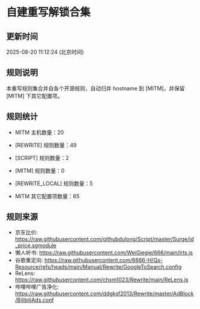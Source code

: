 # 自建重写解锁合集

## 更新时间
2025-08-20 11:12:24 (北京时间)

## 规则说明
本重写规则集合并自各个开源规则，自动归并 hostname 到 [MITM]，并保留 [MITM] 下其它配置项。

## 规则统计
- MITM 主机数量：20
- [REWRITE] 规则数量：49
- [SCRIPT] 规则数量：2
- [MITM] 规则数量：0
- [REWRITE_LOCAL] 规则数量：5

- MITM 其它配置项数量：65

## 规则来源
- 京东比价: https://raw.githubusercontent.com/githubdulong/Script/master/Surge/jd_price.sgmodule
- 懒人听书: https://raw.githubusercontent.com/WeiGiegie/666/main/lrts.js
- 谷歌重定向: https://raw.githubusercontent.com/6666-H/Qx-Resource/refs/heads/main/Manual/Rewrite/GoogleToSearch.config
- ReLens: https://raw.githubusercontent.com/chxm1023/Rewrite/main/ReLens.js
- 哔哩哔哩广告净化: https://raw.githubusercontent.com/ddgksf2013/Rewrite/master/AdBlock/BilibiliAds.conf
